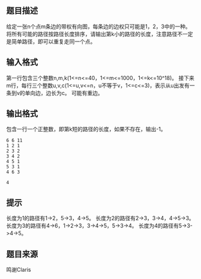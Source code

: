 


## 题目描述
给定一张n个点m条边的带权有向图，每条边的边权只可能是1，2，3中的一种。
将所有可能的路径按路径长度排序，请输出第k小的路径的长度，注意路径不一定是简单路径，即可以重复走同一个点。
## 输入格式
第一行包含三个整数n,m,k(1<=n<=40，1<=m<=1000，1<=k<=10^18)。
接下来m行，每行三个整数u,v,c(1<=u,v<=n，u不等于v，1<=c<=3)，表示从u出发有一条到v的单向边，边长为c。
可能有重边。
## 输出格式
包含一行一个正整数，即第k短的路径的长度，如果不存在，输出-1。

```input1
6 6 11
1 2 1
2 3 2
3 4 2
4 5 1
5 3 1
4 6 3

```
```output1
4
```

## 提示
长度为1的路径有1->2，5->3，4->5。
长度为2的路径有2->3，3->4，4->5->3。
长度为3的路径有4->6，1->2->3，3->4->5，5->3->4。
长度为4的路径有5->3->4->5。
## 题目来源
鸣谢Claris


